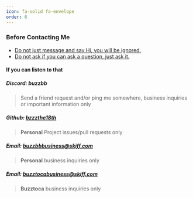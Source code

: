 ```yaml
---
icon: fa-solid fa-envelope
order: 6
---
```

### Before Contacting Me
* [Do not just message and say Hi, you will be ignored.](https://nohello.net)
* [Do not ask if you can ask a question, just ask it.](https://dontasktoask.com)

#### If you can listen to that

##### Discord: buzzbb
> Send a friend request and/or ping me somewhere, business inquiries or important information only

##### Github: [bzzzthe18th](https://github.com/bzzzthe18th)
> **Personal** Project issues/pull requests only

##### Email: buzzbbbusiness@skiff.com
> **Personal** business inquiries only

##### Email: buzztocabusiness@skiff.com
> **Buzztoca** business inquiries only
